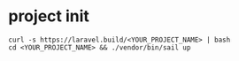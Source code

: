 # project init
```
curl -s https://laravel.build/<YOUR_PROJECT_NAME> | bash
cd <YOUR_PROJECT_NAME> && ./vendor/bin/sail up
```
